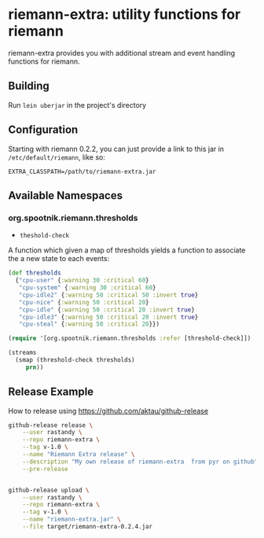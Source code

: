 riemann-extra: utility functions for riemann
============================================

riemann-extra provides you with additional stream
and event handling functions for riemann.

## Building

Run `lein uberjar` in the project's directory

## Configuration

Starting with riemann 0.2.2, you can just provide a link to this jar in
`/etc/default/riemann`, like so: 

```
EXTRA_CLASSPATH=/path/to/riemann-extra.jar
```

## Available Namespaces

### org.spootnik.riemann.thresholds

* `theshold-check`

A function which given a map of thresholds yields a function to associate the
a new state to each events:

```clojure
(def thresholds
  {"cpu-user" {:warning 30 :critical 60}
   "cpu-system" {:warning 30 :critical 60}
   "cpu-idle2" {:warning 50 :critical 50 :invert true}
   "cpu-nice" {:warning 50 :critical 20}   
   "cpu-idle" {:warning 50 :critical 20 :invert true}
   "cpu-idle3" {:warning 50 :critical 20 :invert true}
   "cpu-steal" {:warning 50 :critical 20}})

(require '[org.spootnik.riemann.thresholds :refer [threshold-check]])

(streams
  (smap (threshold-check thresholds)
     prn))
```

## Release Example

How to release using https://github.com/aktau/github-release

```sh
github-release release \
    --user rastandy \
    --repo riemann-extra \
    --tag v-1.0 \
    --name "Riemann Extra release" \
    --description "My own release of riemann-extra  from pyr on github" \
    --pre-release


github-release upload \
    --user rastandy \
    --repo riemann-extra \
    --tag v-1.0 \
    --name "riemann-extra.jar" \
    --file target/riemann-extra-0.2.4.jar
```
